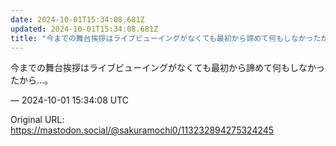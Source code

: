 ```yaml
---
date: 2024-10-01T15:34:08.681Z
updated: 2024-10-01T15:34:08.681Z
title: "今までの舞台挨拶はライブビューイングがなくても最初から諦めて何もしなかったから…[...]"
---
```


<p>今までの舞台挨拶はライブビューイングがなくても最初から諦めて何もしなかったから…。</p>

&mdash; 2024-10-01 15:34:08 UTC

Original URL: https://mastodon.social/@sakuramochi0/113232894275324245
